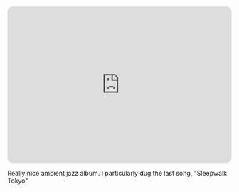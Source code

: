 <iframe style="border-radius:12px" src="https://open.spotify.com/embed/album/7HLOgO7dhpJ3gQYQnbczKJ?utm_source=generator" width="100%" height="352" frameBorder="0" allowfullscreen="" allow="autoplay; clipboard-write; encrypted-media; fullscreen; picture-in-picture" loading="lazy"></iframe>

Really nice ambient jazz album. I particularly dug the last song, "Sleepwalk Tokyo"
